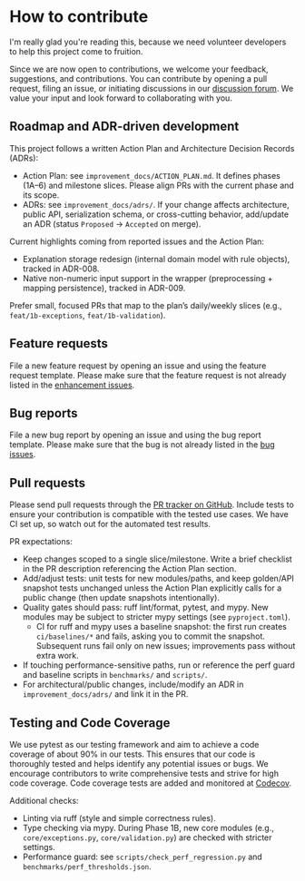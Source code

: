 # How to contribute

I'm really glad you're reading this, because we need volunteer developers to help this project come to fruition.

Since we are now open to contributions, we welcome your feedback, suggestions, and contributions. You can contribute by opening a pull request, filing an issue, or initiating discussions in our [discussion forum](https://github.com/Moffran/calibrated_explanations/discussions). We value your input and look forward to collaborating with you.

## Roadmap and ADR-driven development

This project follows a written Action Plan and Architecture Decision Records (ADRs):

- Action Plan: see `improvement_docs/ACTION_PLAN.md`. It defines phases (1A–6) and milestone slices. Please align PRs with the current phase and its scope.
- ADRs: see `improvement_docs/adrs/`. If your change affects architecture, public API, serialization schema, or cross-cutting behavior, add/update an ADR (status `Proposed` → `Accepted` on merge).

Current highlights coming from reported issues and the Action Plan:

- Explanation storage redesign (internal domain model with rule objects), tracked in ADR-008.
- Native non-numeric input support in the wrapper (preprocessing + mapping persistence), tracked in ADR-009.

Prefer small, focused PRs that map to the plan’s daily/weekly slices (e.g., `feat/1b-exceptions`, `feat/1b-validation`).


## Feature requests

File a new feature request by opening an issue and using the feature request template. Please make sure that the feature request is not already listed in the [enhancement issues](https://github.com/Moffran/calibrated_explanations/labels/enhancement).


## Bug reports

File a new bug report by opening an issue and using the bug report template. Please make sure that the bug is not already listed in the [bug issues](https://github.com/Moffran/calibrated_explanations/labels/bug).


## Pull requests

Please send pull requests through the
[PR tracker on GitHub](https://github.com/Moffran/calibrated_explanations/pulls).
Include tests to ensure your contribution is compatible with the tested use cases.
We have CI set up,
so watch out for the automated test results.

PR expectations:

- Keep changes scoped to a single slice/milestone. Write a brief checklist in the PR description referencing the Action Plan section.
- Add/adjust tests: unit tests for new modules/paths, and keep golden/API snapshot tests unchanged unless the Action Plan explicitly calls for a public change (then update snapshots intentionally).
- Quality gates should pass: ruff lint/format, pytest, and mypy. New modules may be subject to stricter mypy settings (see `pyproject.toml`).
  - CI for ruff and mypy uses a baseline snapshot: the first run creates `ci/baselines/*` and fails, asking you to commit the snapshot. Subsequent runs fail only on new issues; improvements pass without extra work.
- If touching performance-sensitive paths, run or reference the perf guard and baseline scripts in `benchmarks/` and `scripts/`.
- For architectural/public changes, include/modify an ADR in `improvement_docs/adrs/` and link it in the PR.


## Testing and Code Coverage

We use pytest as our testing framework and aim to achieve a code coverage of about 90% in our tests. This ensures that our code is thoroughly tested and helps identify any potential issues or bugs. We encourage contributors to write comprehensive tests and strive for high code coverage. Code coverage tests are added and monitored at [Codecov](https://app.codecov.io/github/Moffran/calibrated_explanations).

Additional checks:

- Linting via ruff (style and simple correctness rules).
- Type checking via mypy. During Phase 1B, new core modules (e.g., `core/exceptions.py`, `core/validation.py`) are checked with stricter settings.
- Performance guard: see `scripts/check_perf_regression.py` and `benchmarks/perf_thresholds.json`.
